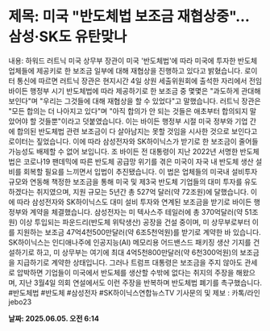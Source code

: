 # **제목: 미국 "반도체법 보조금 재협상중"…삼성·SK도 유탄맞나**

  내용: 하워드 러트닉 미국 상무부 장관이 미국 '반도체법'에 따라 미국에 투자한 반도체 업체들에 제공키로 한 보조금 일부에 대해 재협상을 진행하고 있다고 밝혔습니다. 로이터 통신에 따르면 러트닉 장관은 현지시간 4일 상원 세출위원회에 출석한 자리에서 전임 바이든 행정부 시기 반도체법에 따라 제공하기로 한 보조금 중 몇몇은 "과도하게 관대해 보인다"며 "우리는 그것들에 대해 재협상을 할 수 있었다"고 말했습니다. 러트닉 장관은 "모든 합의는 더 나아지고 있다"며 "아직 합의가 안 되는 것들은 애초부터 합의되지 말았어야 할 것들뿐"이라고 덧붙였습니다. 이는 바이든 행정부 시절 미국 정부와 기업 간에 합의된 반도체법 관련 보조금이 다 살아남지는 못할 것임을 시사한 것으로 보인다고 로이터는 짚었습니다. 이에 따라 삼성전자와 SK하이닉스가 받기로 한 보조금이 줄어들 가능성도 배제할 수 없어 보입니다. 조 바이든 전 대통령이 지난 2022년 서명한 반도체법은 코로나19 팬데믹에 따른 반도체 공급망 위기를 겪은 미국이 자국 내 반도체 생산 설비를 회복할 필요를 느끼면서 입법이 추진됐습니다. 이 법은 업체들의 미국내 설비투자 규모와 연동해 책정한 보조금을 통해 미국 및 제3국 반도체 기업들의 대미 투자를 유도하겠다는 취지였으며, 지원 규모는 5년간 총 527억 달러(약 72조원)에 달했습니다. 이에 따라 삼성전자와 SK하이닉스도 대미 설비 투자와 연계된 보조금을 받기로 바이든 행정부와 계약을 체결했습니다. 삼성전자는 미 텍사스주 테일러에 총 370억달러(약 51조원) 이상 투입되는 파운드리(반도체 위탁생산) 공장을 건설 중이며, 미 상무부로부터 이를 지원하는 보조금 47억4천500만달러(약 6조5천억원)를 받기로 계약한 바 있습니다. SK하이닉스는 인디애나주에 인공지능(AI) 메모리용 어드밴스드 패키징 생산 기지를 건설하기로 하고, 미 상무부는 여기에 최대 4억5천800만달러(약 6천300억원)의 보조금을 지급하기로 계약한 상태입니다. 그러나 트럼프 대통령은 보조금을 주지 않아도 관세로 압박하면 기업들이 미국에서 반도체를 생산할 수밖에 없다는 취지의 주장을 해왔으며, 지난 3월4일 의회 연설에서도 이런 주장을 반복하며 반도체법 폐기를 촉구했습니다. #반도체법 #반도체 #삼성전자 #SK하이닉스연합뉴스TV 기사문의 및 제보 : 카톡/라인 jebo23

  **날짜: 2025.06.05. 오전 6:14**